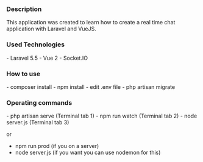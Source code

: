 <h3>Description</h3>
This application was created to learn how to create a real time chat application with Laravel and VueJS.

<h3>Used Technologies</h3>
- Laravel 5.5
- Vue 2
- Socket.IO

<h3>How to use</h3>
- composer install
- npm install
- edit .env file
- php artisan migrate

<h3>Operating commands</h3>
- php artisan serve (Terminal tab 1)
- npm run watch (Terminal tab 2)
- node server.js (Terminal tab 3)

or

- npm run prod (if you on a server)
- node server.js (if you want you can use nodemon for this)

